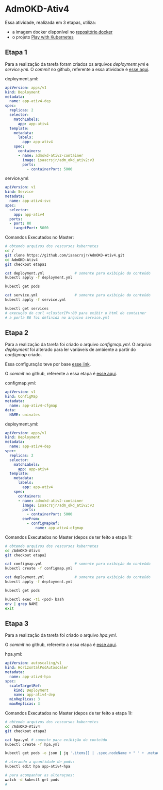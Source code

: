 # AdmOKD-Ativ4

Essa atividade, realizada em 3 etapas, utiliza:

- a imagem docker disponível no [repositório docker](https://hub.docker.com/repository/docker/isaacrsjr/adm_okd_ativ2)
- o projeto [Play with Kubernetes](https://labs.play-with-k8s.com/)

## Etapa 1

Para a realização da tarefa foram criados os arquivos *deployment.yml* e *service.yml*.
O *commit* no github, referente a essa atividade é [esse aqui](https://github.com/isaacrsjr/AdmOKD-Ativ4/tree/etapa1#etapa-1).

deployment.yml:

```yml
apiVersion: apps/v1
kind: Deployment
metadata:
  name: app-ativ4-dep
spec:
  replicas: 2
  selector:
    matchLabels:
      app: app-ativ4
  template:
    metadata:
      labels:
        app: app-ativ4
    spec:
      containers:
      - name: admokd-ativ2-container
        image: isaacrsjr/adm_okd_ativ2:v3
        ports:
          - containerPort: 5000
```

service.yml:

```yml
apiVersion: v1
kind: Service
metadata:
  name: app-ativ4-svc
spec:
  selector:
    app: app-ativ4
  ports:
  - port: 80
    targetPort: 5000
```

Comandos Executados no Master:

```bash
# obtendo arquivos dos rescursos kubernetes
cd /
git clone https://github.com/isaacrsjr/AdmOKD-Ativ4.git
cd AdmOKD-Ativ4
git checkout etapa1

cat deployment.yml              # somente para exibição do conteúdo
kubectl apply -f deployment.yml

kubectl get pods

cat service.yml                 # somente para exibição do conteúdo
kubectl apply -f service.yml

kubectl get services
# execução do curl <clusterIP>:80 para exibir o html do container
# a porta 80 foi definida no arquivo service.yml
```

## Etapa 2

Para a realização da tarefa foi criado o arquivo *configmap.yml*. O arquivo *deployment* foi alterado para ler variáveis de ambiente a partir do *configmap* criado.

Essa configuração teve por base [esse link](https://kubernetes.io/docs/tasks/configure-pod-container/configure-pod-configmap/#configure-all-key-value-pairs-in-a-configmap-as-container-environment-variables).

O *commit* no github, referente a essa etapa é [esse aqui](https://github.com/isaacrsjr/AdmOKD-Ativ4/tree/etapa2#etapa-2).

configmap.yml:

```yml
apiVersion: v1
kind: ConfigMap
metadata:
  name: app-ativ4-cfgmap
data:
  NAME: univates
```

deployment.yml:

```yml
apiVersion: apps/v1
kind: Deployment
metadata:
  name: app-ativ4-dep
spec:
  replicas: 2
  selector:
    matchLabels:
      app: app-ativ4
  template:
    metadata:
      labels:
        app: app-ativ4
    spec:
      containers:
      - name: admokd-ativ2-container
        image: isaacrsjr/adm_okd_ativ2:v3
        ports:
          - containerPort: 5000
        envFrom:
          - configMapRef:
              name: app-ativ4-cfgmap
```

Comandos Executados no Master (depos de ter feito a etapa 1):

```bash
# obtendo arquivos dos rescursos kubernetes
cd /AdmOKD-Ativ4
git checkout etapa2

cat configmap.yml               # somente para exibição do conteúdo
kubectl create -f configmap.yml

cat deployment.yml              # somente para exibição do conteúdo
kubectl apply -f deployment.yml

kubectl get pods

kubectl exec -ti <pod> bash
env | grep NAME
exit
```

## Etapa 3

Para a realização da tarefa foi criado o arquivo *hpa.yml*.

O *commit* no github, referente a essa etapa é [esse aqui](https://github.com/isaacrsjr/AdmOKD-Ativ4/tree/etapa3#etapa-3).

hpa.yml:

```yml
apiVersion: autoscaling/v1
kind: HorizontalPodAutoscaler
metadata:
  name: app-ativ4-hpa
spec:
  scaleTargetRef:
    kind: Deployment
    name: app-ativ4-dep
  minReplicas: 3
  maxReplicas: 3
```

Comandos Executados no Master (depos de ter feito a etapa 1):

```bash
# obtendo arquivos dos rescursos kubernetes
cd /AdmOKD-Ativ4
git checkout etapa3

cat hpa.yml # somente para exibição do conteúdo
kubectl create -f hpa.yml

kubectl get pods -o json | jq '.items[] | .spec.nodeName + " " + .metadata.name'

# alerando a quantidade de pods:
kubectl edit hpa app-ativ4-hpa

# para acompanhar as alteraçoes:
watch -d kubectl get pods
#
```
